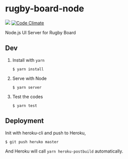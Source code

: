 # rugby-board-node

[![](https://api.travis-ci.org/rugby-board/rugby-board-node.svg?branch=master)](https://travis-ci.org/rugby-board/rugby-board-node)
[![Code Climate](https://codeclimate.com/github/rugby-board/rugby-board-node/badges/gpa.svg)](https://codeclimate.com/github/rugby-board/rugby-board-node)

Node.js UI Server for Rugby Board

## Dev

1. Install with `yarn`

	```
	$ yarn install
	```

2. Serve with Node

	```
	$ yarn server
	```

3. Test the codes

	```
	$ yarn test
	```

## Deployment

Init with heroku-cli and push to Heroku,

```
$ git push heruko master
```

And Heroku will call `yarn heroku-postbuild` automatically.

